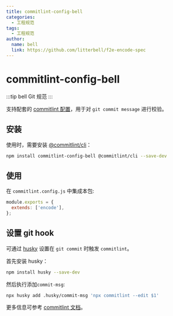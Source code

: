 ```yaml
---
title: commitlint-config-bell
categories:
  - 工程规范
tags:
  - 工程规范
author:
  name: bell
  link: https://github.com/litterbell/f2e-encode-spec
---
```


# commitlint-config-bell

:::tip
bell Git 规范
:::

支持配套的 [commitlint 配置](https://commitlint.js.org/#/concepts-shareable-config)，用于对 `git commit message` 进行校验。

## 安装

使用时，需要安装 [@commitlint/cli](https://www.npmjs.com/package/@commitlint/cli)：

```bash
npm install commitlint-config-bell @commitlint/cli --save-dev
```

## 使用

在 `commitlint.config.js` 中集成本包:

```javascript
module.exports = {
  extends: ['encode'],
};
```

## 设置 git hook

可通过 [husky](https://www.npmjs.com/package/husky) 设置在 `git commit` 时触发 `commitlint`。

首先安装 husky：

```bash
npm install husky --save-dev
```

然后执行添加`commit-msg`:

```bash
npx husky add .husky/commit-msg 'npx commitlint --edit $1'
```

更多信息可参考 [commitlint 文档](https://commitlint.js.org/#/guides-local-setup?id=install-husky)。
